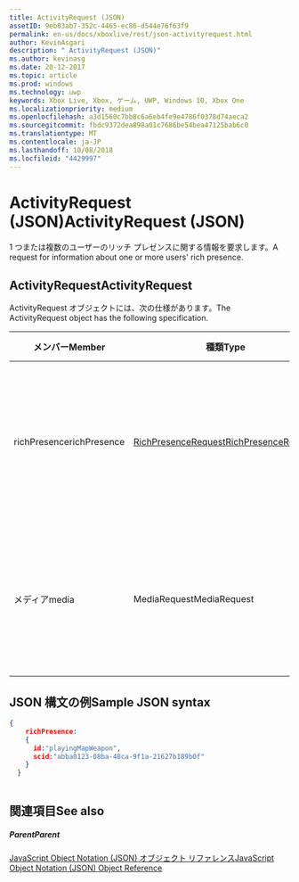 ```yaml
---
title: ActivityRequest (JSON)
assetID: 9eb03ab7-352c-4465-ec86-d544e76f63f9
permalink: en-us/docs/xboxlive/rest/json-activityrequest.html
author: KevinAsgari
description: " ActivityRequest (JSON)"
ms.author: kevinasg
ms.date: 20-12-2017
ms.topic: article
ms.prod: windows
ms.technology: uwp
keywords: Xbox Live, Xbox, ゲーム, UWP, Windows 10, Xbox One
ms.localizationpriority: medium
ms.openlocfilehash: a3d1560c7bb8c6a6eb4fe9e4786f0378d74aeca2
ms.sourcegitcommit: fbdc9372dea898a01c7686be54bea47125bab6c0
ms.translationtype: MT
ms.contentlocale: ja-JP
ms.lasthandoff: 10/08/2018
ms.locfileid: "4429997"
---
```

# <a name="activityrequest-json"></a><span data-ttu-id="b49d0-104">ActivityRequest (JSON)</span><span class="sxs-lookup"><span data-stu-id="b49d0-104">ActivityRequest (JSON)</span></span>
<span data-ttu-id="b49d0-105">1 つまたは複数のユーザーのリッチ プレゼンスに関する情報を要求します。</span><span class="sxs-lookup"><span data-stu-id="b49d0-105">A request for information about one or more users' rich presence.</span></span> 
<a id="ID4EN"></a>

 
## <a name="activityrequest"></a><span data-ttu-id="b49d0-106">ActivityRequest</span><span class="sxs-lookup"><span data-stu-id="b49d0-106">ActivityRequest</span></span>
 
<span data-ttu-id="b49d0-107">ActivityRequest オブジェクトには、次の仕様があります。</span><span class="sxs-lookup"><span data-stu-id="b49d0-107">The ActivityRequest object has the following specification.</span></span>
 
| <span data-ttu-id="b49d0-108">メンバー</span><span class="sxs-lookup"><span data-stu-id="b49d0-108">Member</span></span>| <span data-ttu-id="b49d0-109">種類</span><span class="sxs-lookup"><span data-stu-id="b49d0-109">Type</span></span>| <span data-ttu-id="b49d0-110">説明</span><span class="sxs-lookup"><span data-stu-id="b49d0-110">Description</span></span>| 
| --- | --- | --- | 
| <span data-ttu-id="b49d0-111">richPresence</span><span class="sxs-lookup"><span data-stu-id="b49d0-111">richPresence</span></span>| [<span data-ttu-id="b49d0-112">RichPresenceRequest</span><span class="sxs-lookup"><span data-stu-id="b49d0-112">RichPresenceRequest</span></span>](json-richpresencerequest.md)| <span data-ttu-id="b49d0-113">ために使用するリッチ プレゼンス文字列のフレンドリ名。</span><span class="sxs-lookup"><span data-stu-id="b49d0-113">The friendly name of the rich presence string that should be used.</span></span>| 
| <span data-ttu-id="b49d0-114">メディア</span><span class="sxs-lookup"><span data-stu-id="b49d0-114">media</span></span>| <span data-ttu-id="b49d0-115">MediaRequest</span><span class="sxs-lookup"><span data-stu-id="b49d0-115">MediaRequest</span></span>| <span data-ttu-id="b49d0-116">どのようなユーザーのメディア情報が視聴またはをリッスンします。</span><span class="sxs-lookup"><span data-stu-id="b49d0-116">Media information for what the user is watching or listening to.</span></span>| 
  
<a id="ID4EVB"></a>

 
## <a name="sample-json-syntax"></a><span data-ttu-id="b49d0-117">JSON 構文の例</span><span class="sxs-lookup"><span data-stu-id="b49d0-117">Sample JSON syntax</span></span>
 

```json
{
    richPresence:
    {
      id:"playingMapWeapon",
      scid:"abba0123-08ba-48ca-9f1a-21627b189b0f"
    }
  }
    
```

  
<a id="ID4E5B"></a>

 
## <a name="see-also"></a><span data-ttu-id="b49d0-118">関連項目</span><span class="sxs-lookup"><span data-stu-id="b49d0-118">See also</span></span>
 
<a id="ID4EAC"></a>

 
##### <a name="parent"></a><span data-ttu-id="b49d0-119">Parent</span><span class="sxs-lookup"><span data-stu-id="b49d0-119">Parent</span></span> 

[<span data-ttu-id="b49d0-120">JavaScript Object Notation (JSON) オブジェクト リファレンス</span><span class="sxs-lookup"><span data-stu-id="b49d0-120">JavaScript Object Notation (JSON) Object Reference</span></span>](atoc-xboxlivews-reference-json.md)

   
